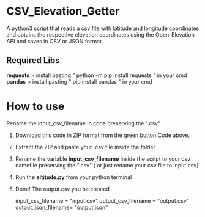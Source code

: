 # CSV_Elevation_Getter
A python3 script that reads a csv file with latitude and longitude coordinates and obtains the respective elevation coordinates using the Open-Elevation API and saves in CSV or JSON format.

## Required Libs
**requests** > install pasting " python -m pip install requests " in your cmd
**pandas**  > install pasting  " pip install pandas " in your cmd

# How to use
Rename the input_csv_filename in code preserving the ".csv" 

 1. Download this code in ZIP format from the green button Code above.
 2. Extract the ZIP and paste your .csv file inside the folder
 3. Rename the variable **input_csv_filename** inside the script to your csv namefile preserving the ".csv" ( or just rename your csv file to input.csv)
 4. Run the **altitude.py** from your python terminal
 5. Done! The output.csv you be created

	input_csv_filename = "input.csv"
	output_csv_filename = "output.csv"
	output_json_filename= "output.json"